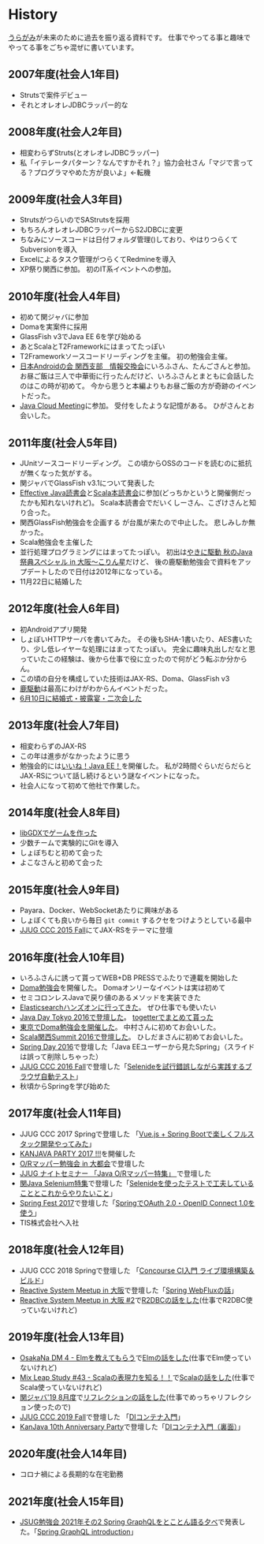 # History

[うらがみ](https://github.com/backpaper0/)が未来のために過去を振り返る資料です。
仕事でやってる事と趣味でやってる事をごちゃ混ぜに書いています。

## 2007年度(社会人1年目)

- Strutsで案件デビュー
- それとオレオレJDBCラッパー的な

## 2008年度(社会人2年目)

- 相変わらずStruts(とオレオレJDBCラッパー)
- 私「イテレータパターン？なんですかそれ？」協力会社さん「マジで言ってる？プログラマやめた方が良いよ」←転機

## 2009年度(社会人3年目)

- StrutsがつらいのでSAStrutsを採用
- もちろんオレオレJDBCラッパーからS2JDBCに変更
- ちなみにソースコードは日付フォルダ管理()しており、やはりつらくてSubversionを導入
- Excelによるタスク管理がつらくてRedmineを導入
- XP祭り関西に参加。
  初のIT系イベントへの参加。

## 2010年度(社会人4年目)

- 初めて関ジャバに参加
- Domaを実案件に採用
- GlassFish v3でJava EE 6を学び始める
- あとScalaとT2Frameworkにはまってたっぽい
- T2Frameworkソースコードリーディングを主催。
  初の勉強会主催。
- [日本Androidの会 関西支部　情報交換会](https://atnd.org/events/10103)にいろふさん、たんごさんと参加。
  お昼ご飯は三人で中華街に行ったんだけど、いろふさんとまともに会話したのはこの時が初めて。
  今から思うと本編よりもお昼ご飯の方が奇跡のイベントだった。
- [Java Cloud Meeting](http://event.seasarfoundation.org/jcmk2010/)に参加。
  受付をしたような記憶がある。
  ひがさんとお会いした。

## 2011年度(社会人5年目)

- JUnitソースコードリーディング。
  この頃からOSSのコードを読むのに抵抗が無くなった気がする。
- 関ジャバでGlassFish v3.1について発表した
- [Effective Java読書会](https://atnd.org/events/14722)と[Scala本読書会](https://atnd.org/events/14177)に参加(どっちかというと開催側だったかも知れないけれど)。
  Scala本読書会でだいくしーさん、こざけさんと知り合った。
- 関西GlassFish勉強会を企画する
  が台風が来たので中止した。
  悲しみしか無かった。
- Scala勉強会を主催した
- 並行処理プログラミングにはまってたっぽい。
  初出は[やきに駆動 秋のJava祭典スペシャル in 大阪〜こりん星](https://atnd.org/events/20138)だけど、
  後の鹿駆動勉強会で資料をアップデートしたので日付は2012年になっている。
- 11月22日に結婚した

## 2012年度(社会人6年目)

- 初Androidアプリ開発
- しょぼいHTTPサーバを書いてみた。
  その後もSHA-1書いたり、AES書いたり、少し低レイヤーな処理にはまってたっぽい。
  完全に趣味丸出しだなと思っていたこの経験は、後から仕事で役に立ったので何がどう転ぶか分からん。
- この頃の自分を構成していた技術はJAX-RS、Doma、GlassFish v3
- [鹿駆動](https://atnd.org/events/24587)は最高にわけがわからんイベントだった。
- [6月10日に結婚式・披露宴・二次会した](http://togetter.com/li/318660)

## 2013年度(社会人7年目)

- 相変わらずのJAX-RS
- この年は進歩がなかったように思う
- 勉強会的には[いいね！Java EE！](http://connpass.com/event/2109/)を開催した。
  私が2時間ぐらいだらだらとJAX-RSについて話し続けるという謎なイベントになった。
- 社会人になって初めて他社で作業した。

## 2014年度(社会人8年目)

- [libGDXでゲームを作った](http://backpaper0.github.io/2014/12/24/syobotsum.html)
- 少数チームで実験的にGitを導入
- しょぼちむと初めて会った
- よこなさんと初めて会った

## 2015年度(社会人9年目)

- Payara、Docker、WebSocketあたりに興味がある
- しょぼくても良いから毎日 `git commit` するクセをつけようとしている最中
- [JJUG CCC 2015 Fall](http://www.java-users.jp/?page_id=2064#AB-1)にてJAX-RSをテーマに登壇

## 2016年度(社会人10年目)

- いろふさんに誘って貰ってWEB+DB PRESSでふたりで連載を開始した
- [Doma勉強会](http://kanjava.connpass.com/event/14586/)を開催した。
  Domaオンリーなイベントは実は初めて
- セミコロンレスJavaで戻り値のあるメソッドを実装できた
- [Elasticsearchハンズオンに行ってきた](http://backpaper0.github.io/2016/03/24/elastichandson.html)。
  ぜひ仕事でも使いたい
- [Java Day Tokyo 2016で登壇した](http://www.oracle.co.jp/events/javaday/2016/)。
  [togetterでまとめて貰った](http://togetter.com/li/979241)
- [東京でDoma勉強会を開催した](http://backpaper0.github.io/2016/07/12/doma_tokyo.html)。
  中村さんに初めてお会いした。
- [Scala関西Summit 2016で登壇した](http://backpaper0.github.io/2016/10/09/scala_ks.html)。
  ひしだまさんに初めてお会いした。
- [Spring Day 2016](http://springday2016.springframework.jp/session.html#session2-5)で登壇した「Java EEユーザーから見たSpring」（スライドは誤って削除しちゃった）
- [JJUG CCC 2016 Fall](https://github.com/jjug-ccc/call-for-paper-2016fall/issues/37)で登壇した「[Selenideを試行錯誤しながら実践するブラウザ自動テスト](https://backpaper0.github.io/ghosts/try-selenide/)」
- 秋頃からSpringを学び始めた

## 2017年度(社会人11年目)

- JJUG CCC 2017 Springで登壇した 「[Vue.js + Spring Bootで楽しくフルスタック開発やってみた](http://backpaper0.github.io/ghosts/spring-boot-doma-vue/#1)」
- [KANJAVA PARTY 2017 !!!](https://kanjava.connpass.com/event/56152/)を開催した
- [O/Rマッパー勉強会 in 大都会](https://okajug.doorkeeper.jp/events/59251)で登壇した
- [JJUG ナイトセミナー 「Java O/Rマッパー特集」 ](https://jjug.doorkeeper.jp/events/63161)で登壇した
- [関Java Selenium特集](https://kanjava.connpass.com/event/61819/)で登壇した「[Selenideを使ったテストで工夫していることとこれからやりたいこと](http://backpaper0.github.io/ghosts/selenide-kari/#1)」
- [Spring Fest 2017](http://springfest2017.springframework.jp/)で登壇した「[SpringでOAuth 2.0・OpenID Connect 1.0を使う](https://backpaper0.github.io/spring-fest-2017/#1)」
- TIS株式会社へ入社

## 2018年度(社会人12年目)

- JJUG CCC 2018 Springで登壇した 「[Concourse CI入門 ライブ環境構築＆ビルド](https://backpaper0.github.io/jjug-ccc-2018-spring-concourse/slide/index.html#1)」
- [Reactive System Meetup in 大阪](https://connpass.com/event/98181/)で登壇した「[Spring WebFluxの話](https://backpaper0.github.io/ghosts/reactive/index.html#1)」
- [Reactive System Meetup in 大阪 #2](https://connpass.com/event/115160/)で[R2DBCの話をした](http://backpaper0.github.io/ghosts/r2dbc/#1)(仕事でR2DBC使っていないけれど)

## 2019年度(社会人13年目)

- [OsakaNa DM 4 - Elmを教えてもらう](https://osakanadm.connpass.com/event/128028/)で[Elmの話をした](https://github.com/backpaper0/osakanadm4)(仕事でElm使っていないけれど)
- [Mix Leap Study #43 - Scalaの表現力を知る！！](https://yahoo-osaka.connpass.com/event/130213/)で[Scalaの話をした](https://backpaper0.github.io/ghosts/type-level-addition/)(仕事でScala使っていないけれど)
- [関ジャバ'19 8月度](https://kanjava.connpass.com/event/134135/)で[リフレクションの話をした](https://backpaper0.github.io/ghosts/reflect/)(仕事でめっちゃリフレクション使ったので)
- [JJUG CCC 2019 Fall](https://ccc2019fall.java-users.jp/)で登壇した 「[DIコンテナ入門](https://backpaper0.github.io/ghosts/dicontainer/)」
- [KanJava 10th Anniversary Party](https://kanjava.connpass.com/event/147145/)で登壇した「[DIコンテナ入門（裏面）](https://backpaper0.github.io/ghosts/bytecode-enhance/)」

## 2020年度(社会人14年目)

- コロナ禍による長期的な在宅勤務

## 2021年度(社会人15年目)

- [JSUG勉強会 2021年その2 Spring GraphQLをとことん語る夕べ](https://jsug.doorkeeper.jp/events/124798)で発表した。「[Spring GraphQL introduction](https://backpaper0.github.io/spring-graphql-introduction/)」
